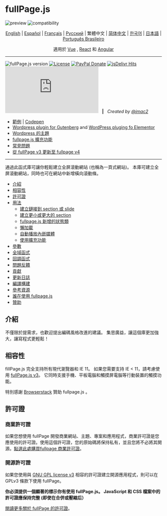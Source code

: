 # fullPage.js
![preview](https://raw.github.com/alvarotrigo/fullPage.js/master/examples/imgs/intro.png)
![compatibility](https://raw.github.com/alvarotrigo/fullPage.js/master/examples/imgs/compatible.png)

<p align="center">
  <a href="https://github.com/alvarotrigo/fullPage.js">English</a> |
  <a href="https://github.com/alvarotrigo/fullPage.js/tree/master/lang/spanish#fullpagejs">Español</a> |
  <a href="https://github.com/alvarotrigo/fullPage.js/tree/master/lang/french#fullpagejs">Français</a> |
  <a href="https://github.com/alvarotrigo/fullPage.js/tree/master/lang/russian#fullpagejs">Pусский</a> |
  <span>繁體中文</span> |
  <a href="https://github.com/alvarotrigo/fullPage.js/tree/master/lang/simplified-chinese#fullpagejs">简体中文</a> |
  <a href="https://github.com/alvarotrigo/fullPage.js/tree/master/lang/korean#fullpagejs">한국어</a> | 
  <a href="https://github.com/alvarotrigo/fullPage.js/tree/master/lang/japanese#fullpagejs"> 日本語</a> | 
  <a href="https://github.com/alvarotrigo/fullPage.js/tree/master/lang/brazilian-portuguese#fullpagejs">Português Brasileiro</a>
</p>
<p align="center">
	適用於&nbsp;<a href="https://github.com/alvarotrigo/vue-fullpage.js">Vue</a>&nbsp;,&nbsp;<a href="https://github.com/alvarotrigo/react-fullpage">React</a>&nbsp;和&nbsp;<a href="https://github.com/alvarotrigo/angular-fullpage">Angular</a>
</p>

---

![fullPage.js version](https://img.shields.io/badge/fullPage.js-v4.0.26,2-brightgreen.svg)
[![License](https://img.shields.io/badge/License-GPL-blue.svg)](https://www.gnu.org/licenses/gpl-3.0.html)
[![PayPal Donate](https://img.shields.io/badge/donate-PayPal.me-ff69b4.svg)](https://www.paypal.me/alvarotrigo/9.95)
[![jsDelivr Hits](https://data.jsdelivr.com/v1/package/npm/fullpage.js/badge?style=rounded)](https://www.jsdelivr.com/package/npm/fullpage.js)
[![Minzipped Size](https://img.shields.io/bundlephobia/minzip/fullpage.js)](https://bundlephobia.com/package/fullpage.js)
&nbsp;&nbsp;**|**&nbsp;&nbsp; *Created by [@imac2](https://twitter.com/imac2)*

- [範例](https://alvarotrigo.com/fullPage/) | [Codepen](https://codepen.io/alvarotrigo/pen/qqabrp)
- [Wordpress plugin for Gutenberg](https://alvarotrigo.com/fullPage/wordpress-plugin-gutenberg/) and [WordPress pluging fo Elementor](https://alvarotrigo.com/fullPage/wordpress-plugin-elementor/)
- [Wordpress 的主題](https://alvarotrigo.com/fullPage/utils/wordpress.html)
- [fullpage.js 擴充功能](https://alvarotrigo.com/fullPage/extensions/)
- [常見問題](https://github.com/alvarotrigo/fullPage.js/wiki/FAQ---Frequently-Answered-Questions)
- [從 fullPage v3 更新至 fullpage v4](https://alvarotrigo.com/fullPage/help/migration-from-fullpage-3/)
---

通過此函式庫可讓你輕鬆建立全屏滾動網站 (也稱為一頁式網站)。
本庫可建立全屏滾動網站，同時也可在網站中新增橫向滾動條。

- [介紹](https://github.com/alvarotrigo/fullPage.js/tree/master/lang/traditional-chinese/#介紹)
- [相容性](https://github.com/alvarotrigo/fullPage.js/tree/master/lang/traditional-chinese/#相容性)
- [許可證](https://github.com/alvarotrigo/fullPage.js/tree/master/lang/traditional-chinese/#許可證)
- [用法](https://github.com/alvarotrigo/fullPage.js/tree/master/lang/traditional-chinese/#用法)
  - [建立鏈接到 section 或 slide](https://github.com/alvarotrigo/fullPage.js/tree/master/lang/traditional-chinese/#%E5%BB%BA%E7%AB%8B%E9%8F%88%E6%8E%A5%E5%88%B0%20section%20%E6%88%96%20slide)
  - [建立更小或更大的 section](https://github.com/alvarotrigo/fullPage.js/tree/master/lang/traditional-chinese/#%E5%BB%BA%E7%AB%8B%E6%9B%B4%E5%B0%8F%E6%88%96%E6%9B%B4%E5%A4%A7%E7%9A%84%20section)
  - [fullpage.js 新增的狀態類](https://github.com/alvarotrigo/fullPage.js/tree/master/lang/traditional-chinese/#fullpage.js%20%E6%96%B0%E5%A2%9E%E7%9A%84%E7%8B%80%E6%85%8B%E9%A1%9E)
  - [懶加載](https://github.com/alvarotrigo/fullPage.js/tree/master/lang/traditional-chinese/#懶加載)
  - [自動播放內嵌媒體](https://github.com/alvarotrigo/fullPage.js/tree/master/lang/traditional-chinese/#自動播放內嵌媒體)
  - [使用擴充功能](https://github.com/alvarotrigo/fullPage.js/tree/master/lang/traditional-chinese/#使用擴充功能)
- [參數](https://github.com/alvarotrigo/fullPage.js/tree/master/lang/traditional-chinese/#參數)
- [全域函式](https://github.com/alvarotrigo/fullPage.js/tree/master/lang/traditional-chinese/#全域函式)
- [回調函式](https://github.com/alvarotrigo/fullPage.js/tree/master/lang/traditional-chinese/#回調函式)
- [問題反饋](https://github.com/alvarotrigo/fullPage.js/tree/master/lang/traditional-chinese/#問題反饋)
- [貢獻](https://github.com/alvarotrigo/fullPage.js/tree/master/lang/traditional-chinese/#貢獻)
- [更新日誌](https://github.com/alvarotrigo/fullPage.js/tree/master/lang/traditional-chinese/#更新日誌)
- [編譯構建](https://github.com/alvarotrigo/fullPage.js/tree/master/lang/traditional-chinese/#編譯構建)
- [參考資源](https://github.com/alvarotrigo/fullPage.js/tree/master/lang/traditional-chinese/#%E8%AA%B0%E5%9C%A8%E4%BD%BF%E7%94%A8%20fullpage.js)
- [誰在使用 fullpage.js](https://github.com/alvarotrigo/fullPage.js/tree/master/lang/traditional-chinese/#%E8%AA%B0%E5%9C%A8%E4%BD%BF%E7%94%A8%20fullpage.js)
- [贊助](https://github.com/alvarotrigo/fullPage.js/tree/master/lang/traditional-chinese/#贊助)

## 介紹

不僅限於提需求，也歡迎提出編碼風格改進的建議。
集思廣益，讓這個庫更加強大，讓寫程式更輕鬆！

## 相容性

fillPage.js 完全支持所有現代瀏覽器和 IE 11。 如果您需要支持 IE < 11，請考慮使用 [fullPage.js v3](https://github.com/alvarotrigo/fullPage.js/tree/3.1.2)。
它同時支援手機、平板電腦和觸摸屏電腦等行動裝置的觸摸功能。

特別感謝 [Browserstack](https://www.browserstack.com/) 贊助 fullpage.js 。

## 許可證

### 商業許可證

如果您想使用 fullPage 開發商業網站、主題、專案和應用程式，商業許可證是您應使用的許可證。使用這個許可證，您的原始碼將保持私有，並且您將不必將其開源。[點選此處購買fullpage 商業許可證](https://alvarotrigo.com/fullPage/pricing/)。

### 開源許可證

如果您使用與 [GNU GPL license v3](https://www.gnu.org/licenses/gpl-3.0.html) 相容的許可證建立開源應用程式，則可以在 GPLv3 條款下使用 fullPage。

**你必須提供一個顯著的標示你有使用 fullPage.js。 JavaScript 和 CSS 檔案中的許可證應保持完整 (即使在合併或壓縮后）**

[閱讀更多關於 fullPage 的許可證](https://alvarotrigo.com/fullPage/pricing/)。